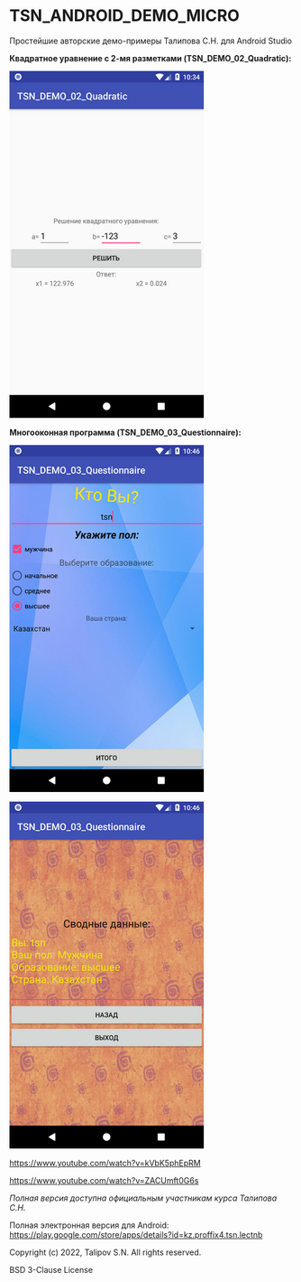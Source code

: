 # TSN_ANDROID_DEMO_MICRO
Простейшие авторские демо-примеры Талипова С.Н. для Android Studio

**Квадратное уравнение с 2-мя разметками (TSN_DEMO_02_Quadratic):**

![Screenshot](screenshot.png)

**Многооконная программа (TSN_DEMO_03_Questionnaire):**

![Screenshot](screenshot1.png)

![Screenshot](screenshot2.png)

https://www.youtube.com/watch?v=kVbK5phEpRM

https://www.youtube.com/watch?v=ZACUmft0G6s


_Полная версия доступна официальным участникам курса Талипова С.Н._

Полная электронная версия для Android: https://play.google.com/store/apps/details?id=kz.proffix4.tsn.lectnb

Copyright (c) 2022, Talipov S.N.
All rights reserved.

BSD 3-Clause License
